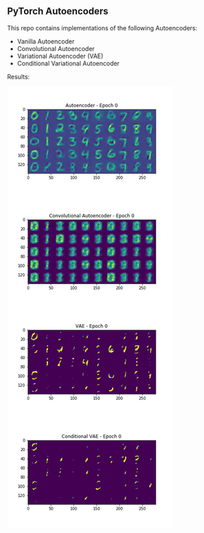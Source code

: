 ## PyTorch Autoencoders

This repo contains implementations of the following Autoencoders:
- Vanilla Autoencoder
- Convolutional Autoencoder
- Variational Autoencoder (VAE)
- Conditional Variational Autoencoder

Results:

![autoencoder results](results/final.gif)
